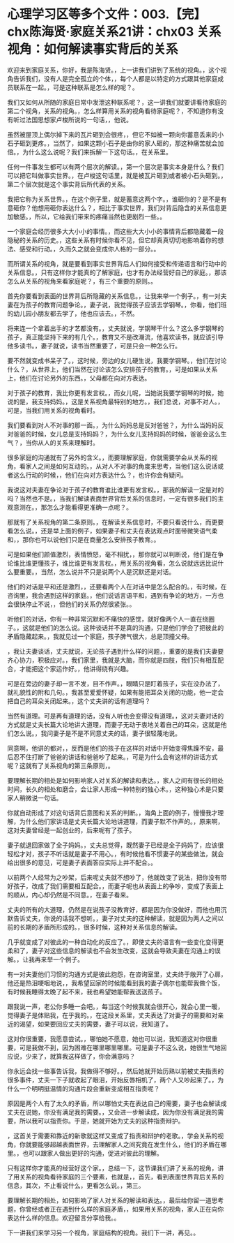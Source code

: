 # 心理学习区等多个文件：003.【完】chx陈海贤·家庭关系21讲：chx03 关系视角：如何解读事实背后的关系

欢迎来到家庭关系，你好，我是陈海贤。，上一讲我们讲到了系统的视角。，这个视角告诉我们，没有人是完全孤立的个体，，每个人都是以特定的方式跟其他家庭成员联系在一起。，可是这种联系是怎么样的呢？。

我们又如何从所随的家庭日常中发泄这种联系呢？，这一讲我们就要讲看待家庭的第二个视角，关系的视角。，怎么样算用关系的视角看待家庭呢？，不知道你有没有听过法国思想家卢梭所说的一句话，，他说。

虽然被屋顶上偶尔掉下来的瓦片砸到会很疼，，但它不如被一颗向你蓄意丢来的小石子砸到更疼。，当然了，如果这颗小石子是由你的家人砸的，那这种痛苦就会加倍。，为什么这么说呢？我们来拆解一下这句话。，在关系里。

任何一件事发生都可以有两个层次的解读。，第一个层次是事实本身是什么？我们可以把它叫做事实世界。，在卢梭这句话里，就是被瓦片砸到或者被小石头砸到。，第二个层次就是这个事实背后所代表的关系。

我把它称为关系世界。，在这个例子里，就是蓄意这两个字。，谁砸你的？是不是有意砸你？他想用砸你表达什么？，相比于事实世界，我们对背后隐含的关系信息更加敏感。，所以，它给我们带来的疼痛当然也更剧烈一些。。

一个家庭会经历很多大大小小的事情。，而这些大大小小的事情背后都隐藏着一段隐秘的关系的历史。，这些关系有时候你看不见，但它却真真切切地影响着你的想法、感受和行动。，久而久之就会变成你人格的一部分。。

而所谓关系的视角，就是要看到事实世界背后人们如何接受和传递语言和行动中的关系信息。，只有这样你才能真的了解家庭，也才有办法经营好自己的家庭。，那该怎么从关系的视角来看家庭呢？，有三个重要的原则。。

首先你要看到表面的世界背后所隐藏的关系信息。，让我来举一个例子。，有一对夫妻在为孩子的教育问题争论。，妻子说，我觉得孩子应该去学钢琴。，你看，他们班的幼儿园小朋友都去学了，他也应该去。，不然。

将来连一个拿着出手的才艺都没有。，丈夫就说，学钢琴干什么？这么多学钢琴的孩子，真正能坚持下来的有几个。，教育又不是改潮流，他喜欢读书，就应该引导他多读书。，妻子就说，读书当然重要了，可是只会一种怎么行。

要不然就变成书呆子了。，这时候，旁边的女儿硬生说，我要学钢琴。，他们在讨论什么？，从世界上，他们当然在讨论该怎么安排孩子的教育。，可是如果从关系上，他们在讨论另外的东西。，父母都在向对方表达。

对于孩子的教育，我比你更有发言权。，而女儿呢，当她说我要学钢琴的时候，她说的是，我支持妈妈。，这是关系视角最特别的地方。，我们总说，对事不对人。，可是，当我们用关系的视角看时。

我们要看到对人不对事的那一面。，为什么妈妈总是反对爸爸？，为什么当妈妈反对爸爸的时候，女儿总是支持妈妈？，为什么女儿支持妈妈的时候，爸爸会这么生气？，当你从人的关系来理解时。

很多家庭的沟通就有了另外的含义。，而要理解家庭，你就需要学会从关系的视角，看家人之间是如何互动的。，从对人不对事的角度来思考，当他们这么说话或者这么行动的时候，，他们在向对方表达什么？，也许你会有疑问。

我说这对夫妻在争论对于孩子的教育谁比谁更有发言权。，那我的解读一定是对的吗？当然也不是。，当我们解读表面世界背后关系的信息时，一定有很多我们的主观意测在。，那怎么才能看得更准确一点呢？。

那就有了关系视角的第二条原则。，在解读关系信息时，不要只看说什么，而更要看怎么说。，还是举上面的例子，如果妻子和丈夫在表达观点时面带微笑语气柔和，，那你也可以说他们只是在商量怎么安排孩子教育。。

可是如果他们颜值激烈，表情愤怒，毫不相扰，，那你就可以判断说，他们是在争论谁比谁更懂孩子，谁比谁更有发言权。，用关系的视角看，怎么说就远远比说什么要重要。，当然，怎么说并不只是说两个人是沉默还是对话。

他们的对话是平和还是激烈，，还要看两个人在对话中是怎么配合的。，有时候，在咨询里，我会遇到这样的家庭。，他们说话言语平和，遇到有争论的地方，一方也会很快停止不说，，但他们的关系仍然很紧张。。

听他们的对话，你有一种非常沉默和不痛快的感觉，就好像两个人一直在绕圈子。，这就是他们的怎么说。这种谈话并不是真的沟通，只是他们学会了把彼此的矛盾隐藏起来。，我就见过一个家庭，孩子脾气很大，总是顶撞父母。

，我让夫妻谈话，丈夫就说，无论孩子遇到什么样的问题，，重要的是我们夫妻要齐心协力，积极应对。，我们家里，我就是大脑，而你就是四肢，我们只有相互配合，才能把这个家运作好。，他讲得绕有兴趣。

可是在旁边的妻子却一言不发，目不作声。，眼睛只是盯着孩子，实在没办法了，就礼貌性的附和几句。，我甚至爱爱怀疑，如果有能把耳朵关闭的功能，他一定会把自己的耳朵关闭起来。，这个丈夫讲的话有道理吗？

当然有道理。可是再有道理的话，没有人听也会变得没有道理。，这对夫妻对话的方式就是丈夫长篇大论地讲大道理，而妻子无动于衷地关着自己的耳朵，这就是他们怎么说。，我问妻子是不是不同意丈夫的话，妻子很轻蔑地说。

同意啊，他讲的都对，，反而是他们的孩子在这样的对话中开始变得焦躁不安，最后忍不住打断了爸爸的讲话和爸爸吵了起来。，可是为什么会有这样的讲话方式呢？这就有了关系视角的第三条原则，。

要理解长期的相处是如何影响家人对关系的解读和表达。，家人之间有很长的相处时间，长久的相处和磨合，会让家人形成一种特别的独心术。，这种独心术是只要家人稍微说一句话。

你就自动形成了对这句话背后意图和关系的判断。，海角上面的例子，慢慢我才理解，为什么他们家讲话是丈夫长篇大论地讲道理，而妻子默不作声的。，原来啊，这对夫妻曾经是一起创业的，后来呢有了孩子。

妻子就退回家做了全子妈妈。，丈夫总觉得，既然妻子已经是全子妈妈了，应该很轻松才对，孩子不听话就是妻子不用心。，有时候他看不惯妻子的某些做法，就会给出很多的意见，可是妻子表面答应实际上并不配合。。

以前两个人经常为之吵架，后来呢丈夫就不想吵了，他就改变了说法，把你没有带好孩子，改成了我们需要相互配合。，而妻子呢也从表面上的争吵，变成了表面上的顺从，内心却仍然是不同意。，在妻子看来。

丈夫的所有的大道理，仍然是在说孩子没教育好，都是因为你没做好，而他也用沉默告诉丈夫，你说的话我不想听。，妻子对丈夫的这种解读，就是因为两人之间以前的长期的矛盾所形成的。，很多时候，这种对关系信息的解读。

几乎就变成了对彼此的一种自动化的反应了。，即使丈夫的语言有一些变化变得更柔和了，妻子对这些信息的解读也不会发生改变，这就会导致夫妻在沟通上的误解。，让我再来举一个例子。

有一对夫妻他们习惯的沟通方式是彼此抱怨，在咨询室里，丈夫终于敞开了心扉，他还是热泪哽咽地说，，我希望回家的时候能看到我的妻子偶尔也能帮我做个饭，有时候我睡得太晚了起不来，我也希望她能帮我送送孩子。

跟我说一声，老公你多睡一会吧。，每当这个时候我就会很开心，就会心里一暖，觉得妻子是体贴我，在乎我的。，在这段关系里，丈夫表达了对妻子的需要和对亲近的渴望，如果要回应丈夫的需要，妻子可以说，我知道了。

这对你很重要，我愿意尝试。，哪怕她不愿意，她也可以说，我知道这对你很重要，可是我做不到，因为困难在哪里哪里哪里。可是妻子不这么说，她很生气地回应说，少来了，就算我这样做了，你会满意吗？

你永远会找一些事告诉我，我做得不够好。，然后她就开始历熟以前被丈夫指责的很多事件，丈夫一下子就收起了眼泪，开始反唇相机了，两个人又吵起来了。，为什么一个明明挺温情的沟通片段会重新变成相互指责呢？

原因是两个人有了太久的矛盾，所以哪怕丈夫在表达自己的需要，妻子也会解读成丈夫在说她，你没有满足我的需要。，又会进一步解读成，因为你没有满足我的需要，所以我可以指责你。于是，她就开始为丈夫的这种指责辩护。

，这首关于需要和靠近的新歌就这样又变成了指责和辩护的老歌。，学会关系的视角，你就要能够超越表面世界，去理解家人之间究竟在发生什么，他们的矛盾在哪里。，也可以跟家人做出更好的沟通，促进对彼此的理解。

只有这样你才能真的经营好这个家。，总结一下，这节课我们讲了关系的视角，讲了用关系的视角看待家庭的三个要素，也就是，，首先，看到表面世界背后关系的信息，其次，不止看说什么，更看怎么说。，第三。

要理解长期的相处，如何影响了家人对关系的解读和表达。，最后给你留一道思考题，你曾经或者正在遇到什么样的家庭矛盾，，如果用关系的视角，家人正在向你表达什么样的信息。欢迎留言分享给我。。

下一讲我们来学习另一个视角，家庭结构的视角。我们下一讲，再见。。